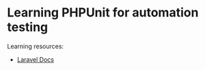 # Learning PHPUnit for automation testing
Learning resources:
- [Laravel Docs](https://laravel.com/docs/12.x/installation)
